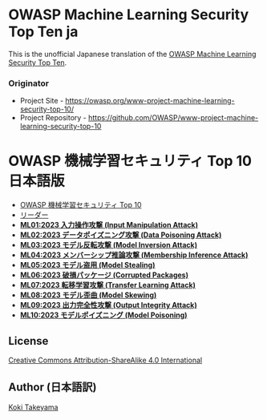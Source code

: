 # OWASP Machine Learning Security Top Ten ja

This is the unofficial Japanese translation of the [OWASP Machine Learning Security Top Ten](https://github.com/OWASP/www-project-machine-learning-security-top-10).

### Originator

- Project Site - <https://owasp.org/www-project-machine-learning-security-top-10/>
- Project Repository - <https://github.com/OWASP/www-project-machine-learning-security-top-10>

# OWASP 機械学習セキュリティ Top 10 日本語版

* [OWASP 機械学習セキュリティ Top 10](Document/index.md)
* [リーダー](Document/leaders.md)
* [**ML01:2023 入力操作攻撃 (Input Manipulation Attack)**](Document/docs/ML01_2023-Input_Manipulation_Attack.md)
* [**ML02:2023 データポイズニング攻撃 (Data Poisoning Attack)**](Document/docs/ML02_2023-Data_Poisoning_Attack.md)
* [**ML03:2023 モデル反転攻撃 (Model Inversion Attack)**](Document/docs/ML03_2023-Model_Inversion_Attack.md)
* [**ML04:2023 メンバーシップ推論攻撃 (Membership Inference Attack)**](Document/docs/ML04_2023-Membership_Inference_Attack.md)
* [**ML05:2023 モデル盗用 (Model Stealing)**](Document/docs/ML05_2023-Model_Stealing.md)
* [**ML06:2023 破損パッケージ (Corrupted Packages)**](Document/docs/ML06_2023-Corrupted_Packages.md)
* [**ML07:2023 転移学習攻撃 (Transfer Learning Attack)**](Document/docs/ML07_2023-Transfer_Learning_Attack.md)
* [**ML08:2023 モデル歪曲 (Model Skewing)**](Document/docs/ML08_2023-Model_Skewing.md)
* [**ML09:2023 出力完全性攻撃 (Output Integrity Attack)**](Document/docs/ML09_2023-Output_Integrity_Attack.md)
* [**ML10:2023 モデルポイズニング (Model Poisoning)**](Document/docs/ML10_2023-Model_Poisoning.md)

## License

[Creative Commons Attribution-ShareAlike 4.0 International](https://creativecommons.org/licenses/by-sa/4.0/)

## Author (日本語訳)

[Koki Takeyama](https://github.com/coky-t)
